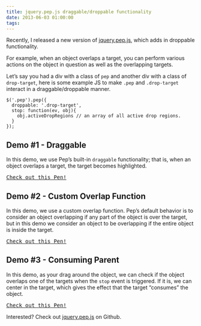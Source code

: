 ```yaml
---
title: jquery.pep.js draggable/droppable functionality
date: 2013-06-03 01:00:00
tags:
---
```


<p>Recently, I released a new version of <a href='http://pep.briangonzalez.org'>jquery.pep.js</a>, which adds in droppable functionality.</p>

<p>For example, when an object overlaps a target, you can perform various actions on the object in question as well as the overlapping targets.</p>

<p>Let&#8217;s say you had a div with a class of <code>pep</code> and another div with a class of <code>drop-target</code>, here is some example JS to make <code>.pep</code> and <code>.drop-target</code> interact in a draggable/droppable manner.</p>

<pre class='javascript'><code>$(&#39;.pep&#39;).pep({&#x000A;  droppable: &#39;.drop-target&#39;,&#x000A;  stop: function(ev, obj){&#x000A;    obj.activeDropRegions // an array of all active drop regions.&#x000A;  }&#x000A;});</code></pre>
<h2 id='demo_1__draggable'>Demo #1 - Draggable</h2>

<p>In this demo, we use Pep&#8217;s built-in <code>draggable</code> functionality; that is, when an object overlaps a target, the target becomes highlighted.</p>
<pre class="codepen" data-height="500" data-type="result" data-href="vHiLk" data-user="briangonzalez" data-safe="true"><code></code><a href="http://codepen.io/briangonzalez/pen/vHiLk">Check out this Pen!</a></pre>
<script async src="http://codepen.io/assets/embed/ei.js"></script>
<h2 id='demo_2__custom_overlap_function'>Demo #2 - Custom Overlap Function</h2>

<p>In this demo, we use a custom overlap function. Pep&#8217;s default behavior is to consider an object overlapping if any part of the object is over the target, but in this demo we consider an object to be overlapping if the entire object is inside the target.</p>
<pre class="codepen" data-height="500" data-type="result" data-href="vHiLk" data-user="briangonzalez" data-safe="true"><code></code><a href="http://codepen.io/briangonzalez/pen/vHiLk">Check out this Pen!</a></pre>
<script async src="http://codepen.io/assets/embed/ei.js"></script>
<h2 id='demo_3__consuming_parent'>Demo #3 - Consuming Parent</h2>

<p>In this demo, as your drag around the object, we can check if the object overlaps one of the targets when the <code>stop</code> event is triggered. If it is, we can center in the target, which gives the effect that the target &#8220;consumes&#8221; the object.</p>
<pre class="codepen" data-height="500" data-type="result" data-href="jqdar" data-user="briangonzalez" data-safe="true"><code></code><a href="http://codepen.io/briangonzalez/pen/jqdar">Check out this Pen!</a></pre>
<script async src="http://codepen.io/assets/embed/ei.js"></script>
<p>Interested? Check out <a href='https://github.com/briangonzalez/jquery.pep.js'>jquery.pep.js</a> on Github.</p>
<style>
  iframe.cp_embed_iframe{ margin-bottom: 30px; border: 5px solid #444 !important; }
</style>
